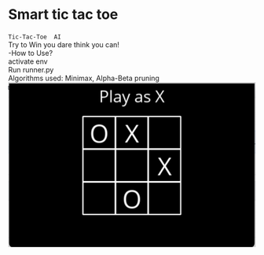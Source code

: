 # Smart  tic tac toe
`Tic-Tac-Toe  AI` <br>
Try to Win you dare think you can! <br>
 -How to Use? <br>
activate env <br>
Run runner.py <br>
Algorithms used:
Minimax, Alpha-Beta pruning
![](tic-tac-toe.png)
